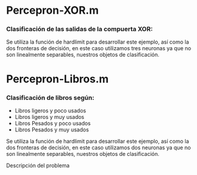# Percepron-XOR.m
### Clasificación de las salidas de la compuerta XOR:

Se utiliza la función de hardlimit para desarrollar este ejemplo, así como la dos fronteras de decisión, en este caso utilizamos tres neuronas ya que no son linealmente separables, nuestros objetos de clasificación.


# Percepron-Libros.m
### Clasificación de libros según:
* Libros ligeros y poco usados
* Libros ligeros y muy usados
* Libros Pesados y poco usados
* Libros Pesados y muy usados


Se utiliza la función de hardlimit para desarrollar este ejemplo, así como la dos fronteras de decisión, en este caso utilizamos dos neuronas ya que no son linealmente separables, nuestros objetos de clasificación.

Descripción del problema 


